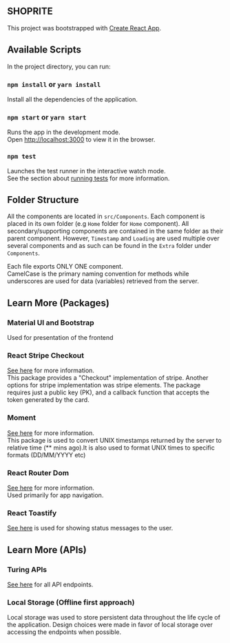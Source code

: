 ## SHOPRITE
This project was bootstrapped with [Create React App](https://github.com/facebook/create-react-app).

## Available Scripts

In the project directory, you can run:

### `npm install` or `yarn install`
Install all the dependencies of the application.

### `npm start` or `yarn start`

Runs the app in the development mode.<br>
Open [http://localhost:3000](http://localhost:3000) to view it in the browser.

### `npm test`

Launches the test runner in the interactive watch mode.<br>
See the section about [running tests](https://facebook.github.io/create-react-app/docs/running-tests) for more information.

## Folder Structure
All the components are located in `src/Components`. Each component is placed in its own folder (e.g `Home` folder for `Home` component). All secondary/supporting components are contained in the same folder as their parent component. However, `Timestamp` and `Loading` are used multiple over several components and as such can be found in the `Extra` folder under `Components`.
<br>

Each file exports ONLY ONE component. <br>
CamelCase is the primary naming convention for methods while underscores are used for data (variables) retrieved from the server.  

## Learn More (Packages)

### Material UI and Bootstrap
Used for presentation of the frontend

### React Stripe Checkout
[See here](https://www.npmjs.com/package/react-stripe-checkout) for more information. <br>
This package provides a "Checkout" implementation of stripe. Another options for stripe implementation was stripe elements. The package requires just a public key (PK), and a callback function that accepts the token generated by the card.

### Moment
[See here](https://momentjs.com/) for more information. <br>
This package is used to convert UNIX timestamps returned by the server to relative time (** mins ago).It is also used to format UNIX times to specific formats (DD/MM/YYYY etc)

### React Router Dom
[See here](https://www.npmjs.com/package/react-router-dom) for more information.<br>
Used primarily for app navigation. <br>

### React Toastify
[See here](https://github.com/fkhadra/react-toastify) is used for showing status messages to the user.

## Learn More (APIs)

### Turing APIs
[See here](https://backendapi.turing.com/docs/#/) for all API endpoints.

### Local Storage (Offline first approach)
Local storage was used to store persistent data throughout the life cycle of the application. Design choices were made in favor of local storage over accessing the endpoints when possible. <br><br>

